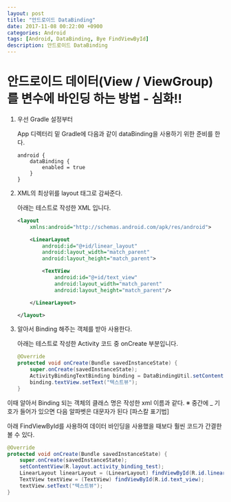 ```yaml
---
layout: post
title: "안드로이드 DataBinding"
date: 2017-11-08 00:22:00 +0900
categories: Android
tags: [Android, DataBinding, Bye FindViewById]
description: 안드로이드 DataBinding
---
```


# 안드로이드 데이터(View / ViewGroup)를 변수에 바인딩 하는 방법 - 심화!!

1. 우선 Gradle 설정부터

    App 디렉터리 밑 Gradle에 다음과 같이 dataBinding을 사용하기 위한 준비를 한다.

    ```
    android {
        dataBinding {
            enabled = true
        }
    }
    ```

2. XML의 최상위를 layout 태그로 감싸준다.

    아래는 테스트로 작성한 XML 입니다.

    ``` XML
    <layout
        xmlns:android="http://schemas.android.com/apk/res/android">

        <LinearLayout
            android:id="@+id/linear_layout"
            android:layout_width="match_parent"
            android:layout_height="match_parent">

            <TextView
                android:id="@+id/text_view"
                android:layout_width="match_parent"
                android:layout_height="match_parent"/>

        </LinearLayout>

    </layout>
    ```

3. 알아서 Binding 해주는 객체를 받아 사용한다.

    아래는 테스트로 작성한 Activity 코드 중 onCreate 부분입니다.

    ``` Java
    @Override
    protected void onCreate(Bundle savedInstanceState) {
        super.onCreate(savedInstanceState);
        ActivityBindingTextBinding binding = DataBindingUtil.setContentView(this, R.layout.activity_binding_test);
        binding.textView.setText("텍스트뷰");
    }

    ```

이때 알아서 Binding 되는 객체의 클래스 명은 작성한 xml 이름과 같다.
※ 중간에 _ 기호가 들어가 있으면 다음 알파벳은 대문자가 된다 [파스칼 표기법]

아래 FindViewById를 사용하여 데이터 바인딩을 사용했을 때보다 훨씬 코드가 간결한 볼 수 있다.

``` Java
@Override
protected void onCreate(Bundle savedInstanceState) {
    super.onCreate(savedInstanceState);
    setContentView(R.layout.activity_binding_test);
    LinearLayout linearLayout = (LinearLayout) findViewById(R.id.linear_layout);
    TextView textView = (TextView) findViewById(R.id.text_view);
    textView.setText("텍스트뷰");
}
```
